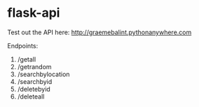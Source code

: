 # flask-api

Test out the API here: http://graemebalint.pythonanywhere.com

Endpoints:
1. /getall
2. /getrandom
3. /searchbylocation
4. /searchbyid
5. /deletebyid
6. /deleteall
